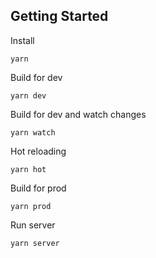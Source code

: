 ## Getting Started

Install
```
yarn
```

Build for dev
```
yarn dev
```

Build for dev and watch changes
```
yarn watch
```

Hot reloading
```
yarn hot
```

Build for prod
```
yarn prod
```

Run server
```
yarn server
```
